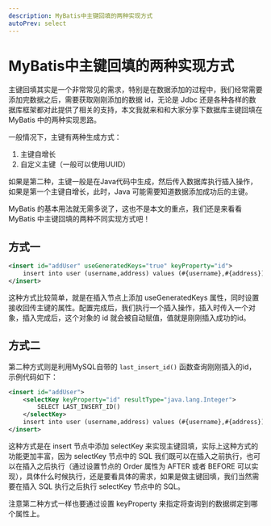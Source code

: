 ```yaml
---
description: MyBatis中主键回填的两种实现方式
autoPrev: select
---
```


# MyBatis中主键回填的两种实现方式

主键回填其实是一个非常常见的需求，特别是在数据添加的过程中，我们经常需要添加完数据之后，需要获取刚刚添加的数据 id，无论是 Jdbc 还是各种各样的数据库框架都对此提供了相关的支持，本文我就来和和大家分享下数据库主键回填在 MyBatis 中的两种实现思路。

一般情况下，主键有两种生成方式：
1. 主键自增长
2. 自定义主键（一般可以使用UUID）

如果是第二种，主键一般是在Java代码中生成，然后传入数据库执行插入操作，如果是第一个主键自增长，此时，Java 可能需要知道数据添加成功后的主键。

MyBatis 的基本用法就无需多说了，这也不是本文的重点，我们还是来看看 MyBatis 中主键回填的两种不同实现方式吧！

## 方式一

```xml
<insert id="addUser" useGeneratedKeys="true" keyProperty="id">
    insert into user (username,address) values (#{username},#{address});
</insert>
```

这种方式比较简单，就是在插入节点上添加 useGeneratedKeys 属性，同时设置接收回传主键的属性。配置完成后，我们执行一个插入操作，插入时传入一个对象，插入完成后，这个对象的 id 就会被自动赋值，值就是刚刚插入成功的id。


## 方式二

第二种方式则是利用MySQL自带的 `last_insert_id()` 函数查询刚刚插入的id，示例代码如下：

```xml
<insert id="addUser">
    <selectKey keyProperty="id" resultType="java.lang.Integer">
        SELECT LAST_INSERT_ID()
    </selectKey>
    insert into user (username,address) values (#{username},#{address});
</insert>
```

这种方式是在 insert 节点中添加 selectKey 来实现主键回填，实际上这种方式的功能更加丰富，因为 selectKey 节点中的 SQL 我们既可以在插入之前执行，也可以在插入之后执行（通过设置节点的 Order 属性为 AFTER 或者 BEFORE 可以实现），具体什么时候执行，还是要看具体的需求，如果是做主键回填，我们当然需要在插入 SQL 执行之后执行 selectKey 节点中的 SQL。

注意第二种方式一样也要通过设置 keyProperty 来指定将查询到的数据绑定到哪个属性上。
